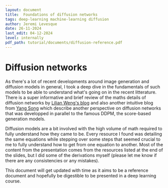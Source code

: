 ```yaml
---
layout: document
title:  Foundations of diffusion networks
tags: deep-learning machine-learning diffusion
author: Jeremi Levesque
date: 26-11-2024
last_edit: 04-12-2024
level: internally
pdf_path: tutorial/documents/diffusion-reference.pdf
---
```


# Diffusion networks
As there's a lot of recent developments around image generation and diffusion models in general, I took a deep dive in the fundamentals of such models to be able to understand what's going on in the recent litterature. There is a super informative and brief review of the maths details of diffusion networks by [Lilian Weng's blog](https://lilianweng.github.io/posts/2021-07-11-diffusion-models/) and also another intuitive blog from [Yang Song](https://yang-song.net/blog/2021/score/) which describe another perspective on diffusion networks that was developped in parallel to the famous DDPM, the score-based generation models.

Diffusion models are a bit involved with the high volume of math required to fully understand how they came to be. Every resource I found was detailing the same equations while stepping over some steps that seemed crucial to me to fully understand how to get from one equation to another. Most of the content from the presentation comes from the resources listed at the end of the slides, but I did some of the derivations myself (please let me know if there are any consistencies or any mistakes).

This document will get updated with time as it aims to be a reference document and hopefully be digestible to be presented in a deep learning course.

